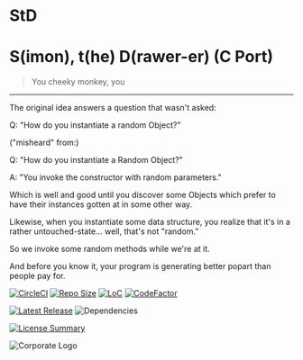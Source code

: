 # StD
S(imon), t(he) D(rawer-er) (C Port)
==========
> You cheeky monkey, you

----------
The original idea answers a question that wasn't asked:

Q:
"How do you instantiate a random Object?"

("misheard" from:)

Q:
"How do you instantiate a Random Object?"

A:
"You invoke the constructor with random parameters."

Which is well and good until you discover some Objects
which prefer to have their instances gotten at in some other way.

Likewise, when you instantiate some data structure,
you realize that it's in a rather untouched-state...
well, that's not "random."

So we invoke some random methods while we're at it.

And before you know it,
your program is generating better popart
than people pay for.

[![CircleCI](https://img.shields.io/circleci/build/github/InnovAnon-Inc/StD?color=%23FF1100&logo=InnovAnon%2C%20Inc.&logoColor=%23FF1133&style=plastic)](https://circleci.com/gh/InnovAnon-Inc/StD)
[![Repo Size](https://img.shields.io/github/repo-size/InnovAnon-Inc/StD?color=%23FF1100&logo=InnovAnon%2C%20Inc.&logoColor=%23FF1133&style=plastic)](https://github.com/InnovAnon-Inc/StD)
[![LoC](https://tokei.rs/b1/github/InnovAnon-Inc/StD?category=code)](https://github.com/InnovAnon-Inc/StD)
[![CodeFactor](https://www.codefactor.io/repository/github/InnovAnon-Inc/StD/badge)](https://www.codefactor.io/repository/github/InnovAnon-Inc/StD)

[![Latest Release](https://img.shields.io/github/commits-since/InnovAnon-Inc/StD/latest?color=%23FF1100&include_prereleases&logo=InnovAnon%2C%20Inc.&logoColor=%23FF1133&style=plastic)](https://github.com/InnovAnon-Inc/StD/releases/latest)
![Dependencies](https://img.shields.io/librariesio/github/InnovAnon-Inc/StD?color=%23FF1100&style=plastic)

[![License Summary](https://img.shields.io/github/license/InnovAnon-Inc/StD?color=%23FF1100&label=Free%20Code%20for%20a%20Free%20World%21&logo=InnovAnon%2C%20Inc.&logoColor=%23FF1133&style=plastic)](https://tldrlegal.com/license/unlicense#summary)

![Corporate Logo](https://i.imgur.com/UD8y4Is.gif)

